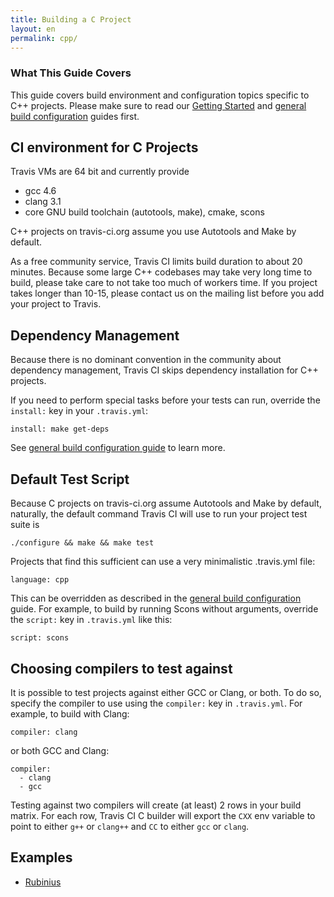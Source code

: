 ```yaml
---
title: Building a C Project
layout: en
permalink: cpp/
---
```


### What This Guide Covers

This guide covers build environment and configuration topics specific to C++ projects. Please make sure to read our [Getting Started](/docs/user/getting-started/) and [general build configuration](/docs/user/build-configuration/) guides first.

## CI environment for C Projects

Travis VMs are 64 bit and currently provide

 * gcc 4.6
 * clang 3.1
 * core GNU build toolchain (autotools, make), cmake, scons

C++ projects on travis-ci.org assume you use Autotools and Make by default.

As a free community service, Travis CI limits build duration to about 20 minutes. Because some large C++ codebases may take very long time to build,
please take care to not take too much of workers time. If you project takes longer than 10-15, please contact us on the mailing list
before you add your project to Travis.

## Dependency Management

Because there is no dominant convention in the community about dependency management, Travis CI skips dependency installation
for C++ projects.

If you need to perform special tasks before your tests can run, override the `install:` key in your `.travis.yml`:

    install: make get-deps

See [general build configuration guide](/docs/user/build-configuration/) to learn more.



## Default Test Script

Because C projects on travis-ci.org assume Autotools and Make by default, naturally, the default command Travis CI will use to
run your project test suite is

    ./configure && make && make test

Projects that find this sufficient can use a very minimalistic .travis.yml file:

    language: cpp

This can be overridden as described in the [general build configuration](/docs/user/build-configuration/) guide. For example, to build
by running Scons without arguments, override the `script:` key in `.travis.yml` like this:

    script: scons


## Choosing compilers to test against

It is possible to test projects against either GCC or Clang, or both. To do so, specify the compiler to use using the `compiler:` key
in `.travis.yml`. For example, to build with Clang:

    compiler: clang

or both GCC and Clang:

    compiler:
      - clang
      - gcc

Testing against two compilers will create (at least) 2 rows in your build matrix. For each row, Travis CI C builder will export the `CXX`
env variable to point to either `g++` or `clang++` and `CC` to either `gcc` or `clang`.


## Examples

 * [Rubinius](https://github.com/rubinius/rubinius/blob/master/.travis.yml)
